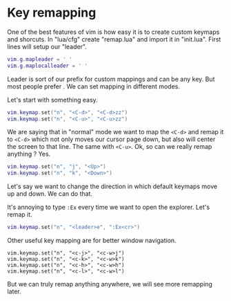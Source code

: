 # Key remapping

One of the best features of vim is how easy it is to create custom keymaps and shorcuts. In "lua/cfg" create "remap.lua" and import it in "init.lua".
First lines will setup our "leader".
```lua
vim.g.mapleader = ' '
vim.g.maplocalleader = ' '

```
Leader is sort of our prefix for custom mappings and can be any key. But most people prefer <Space>.
We can set mapping in different modes.

Let's start with something easy.
```lua
vim.keymap.set("n", "<C-d>", "<C-d>zz")
vim.keymap.set("n", "<C-u>", "<C-u>zz")
```
We are saying that in "normal" mode we want to map the `<C-d>` and remap it to `<C-d>` which not only moves our cursor page down, but also will center the screen to that line.
The same with `<C-u>`.
Ok, so can we really remap anything ? Yes.
```lua
vim.keymap.set("n", "j", "<Up>")
vim.keymap.set("n", "k", "<Down>")
```
Let's say we want to change the direction in which default keymaps move up and down. We can do that.

It's annoying to type `:Ex` every time we want to open the explorer. Let's remap it.
```lua
vim.keymap.set("n", "<leader>e", ":Ex<cr>")
```

Other useful key mapping are for better window navigation.
```
vim.keymap.set("n", "<c-j>", "<c-w>j")
vim.keymap.set("n", "<c-k>", "<c-w>k")
vim.keymap.set("n", "<c-h>", "<c-w>h")
vim.keymap.set("n", "<c-l>", "<c-w>l")
```

But we can truly remap anything anywhere, we will see more remapping later.
